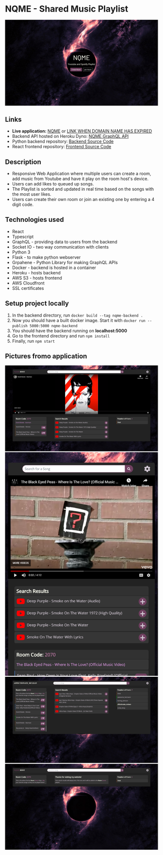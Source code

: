 # NQME - Shared Music Playlist

<img src="./nqme-homepage.png">

## Links
- **Live application:** [NQME](http://nqme.co.uk) or [LINK WHEN DOMAIN NAME HAS EXPIRED](http://nqme.co.uk.s3-website.eu-west-2.amazonaws.com)
- Backend API hosted on Heroku Dyno: [NQME GraphQL API](https://nqme-graphql.herokuapp.com/graphql?query=query%7B%0A%20%20rooms%20%7B%0A%20%20%20%20pin%0A%20%20%20%20usernames%0A%20%20%20%20songs%20%7B%0A%20%20%20%20%20%20title%0A%20%20%20%20%20%20url%0A%20%20%20%20%20%20likes%0A%20%20%20%20%20%20username%0A%20%20%20%20%20%20company%0A%20%20%20%20%7D%0A%20%20%7D%0A%7D)
- Python backend repository: [Backend Source Code](https://github.com/SpasZahariev/graphql-flask-server)
- React frontend repository: [Frontend Source Code](https://github.com/SpasZahariev/nqme-react)


## Description
- Responsive Web Application where multiple users can create a room, add music from Youtube and have it play on the room host's device. 
- Users can add likes to queued up songs.
- The Playlist is sorted and updated in real time based on the songs with the most user likes.
- Users can create their own room or join an existing one by entering a 4 digit code.

## Technologies used
- React
- Typescript
- GraphQL - providing data to users from the backend
- Socket IO - two way communication with clients
- Python 3
- Flask - to make python webserver
- Grpahene - Python Library for making GraphQL APIs
- Docker - backend is hosted in a container
- Heroku - hosts backend
- AWS S3 - hosts frontend
- AWS Cloudfront
- SSL certificates


## Setup project locally

1. In the backend directory, run `docker build --tag nqme-backend .`
2. Now you should have a built docker image. Start it with `docker run --publish 5000:5000 nqme-backend`
3. You should have the backend running on **localhost:5000**
4. Go to the frontend directory and run `npm install`
5. Finally, run `npm start`

## Pictures fromo application

<img src="./room-with-songs.png">
<img src="./mobile-view.png">
<img src="./many-users.png">
<img src="./empty-room.png">

